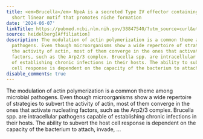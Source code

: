 ```yaml
---
title: <em>Brucella</em> NpeA is a secreted Type IV effector containing an N-WASP-binding
  short linear motif that promotes niche formation
date: '2024-06-07'
linkTitle: https://pubmed.ncbi.nlm.nih.gov/38847540/?utm_source=curl&utm_medium=rss&utm_campaign=pubmed-2&utm_content=1FakS-2QOkCT8HsMOQP1bCRQ4YzyumYOmxmF0moLsQ3dFB1E9V&fc=20220326224207&ff=20240608181807&v=2.18.0.post9+e462414
source: heidelberg[Affiliation]
description: The modulation of actin polymerization is a common theme among microbial
  pathogens. Even though microorganisms show a wide repertoire of strategies to subvert
  the activity of actin, most of them converge in the ones that activate nucleating
  factors, such as the Arp2/3 complex. Brucella spp. are intracellular pathogens capable
  of establishing chronic infections in their hosts. The ability to subvert the host
  cell response is dependent on the capacity of the bacterium to attach, invade, ...
disable_comments: true
---
```

The modulation of actin polymerization is a common theme among microbial pathogens. Even though microorganisms show a wide repertoire of strategies to subvert the activity of actin, most of them converge in the ones that activate nucleating factors, such as the Arp2/3 complex. Brucella spp. are intracellular pathogens capable of establishing chronic infections in their hosts. The ability to subvert the host cell response is dependent on the capacity of the bacterium to attach, invade, ...